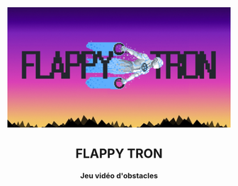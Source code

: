 <div style="width: 100%">
  <img src="./images/flapetron2.jpg">
</div>

<h1 align="center">FLAPPY TRON</h1>

<h3 align="center">Jeu vidéo d'obstacles</h3>

<br>
